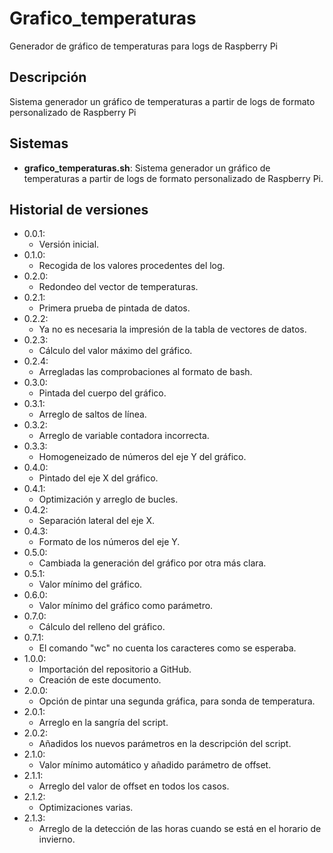# Grafico_temperaturas
Generador de gráfico de temperaturas para logs de Raspberry Pi

## Descripción
Sistema generador un gráfico de temperaturas a partir de logs de formato personalizado de Raspberry Pi

## Sistemas
- **grafico_temperaturas.sh**: Sistema generador un gráfico de temperaturas a partir de logs de formato personalizado de Raspberry Pi.


## Historial de versiones
- 0.0.1:
    - Versión inicial.
- 0.1.0:
    - Recogida de los valores procedentes del log.
- 0.2.0:
    - Redondeo del vector de temperaturas.
- 0.2.1:
    - Primera prueba de pintada de datos.
- 0.2.2:
    - Ya no es necesaria la impresión de la tabla de vectores de datos.
- 0.2.3:
    - Cálculo del valor máximo del gráfico.
- 0.2.4:
    - Arregladas las comprobaciones al formato de bash.
- 0.3.0:
    - Pintada del cuerpo del gráfico.
- 0.3.1:
    - Arreglo de saltos de línea.
- 0.3.2:
    - Arreglo de variable contadora incorrecta.
- 0.3.3:
    - Homogeneizado de números del eje Y del gráfico.
- 0.4.0:
    - Pintado del eje X del gráfico.
- 0.4.1:
    - Optimización y arreglo de bucles.
- 0.4.2:
    - Separación lateral del eje X.
- 0.4.3:
    - Formato de los números del eje Y.
- 0.5.0:
    - Cambiada la generación del gráfico por otra más clara.
- 0.5.1:
    - Valor mínimo del gráfico.
- 0.6.0:
    - Valor mínimo del gráfico como parámetro.
- 0.7.0:
    - Cálculo del relleno del gráfico.
- 0.7.1:
    - El comando "wc" no cuenta los caracteres como se esperaba.
- 1.0.0:
    - Importación del repositorio a GitHub.
    - Creación de este documento.
- 2.0.0:
    - Opción de pintar una segunda gráfica, para sonda de temperatura.
- 2.0.1:
    - Arreglo en la sangría del script.
- 2.0.2:
    - Añadidos los nuevos parámetros en la descripción del script.
- 2.1.0:
    - Valor mínimo automático y añadido parámetro de offset.
- 2.1.1:
    - Arreglo del valor de offset en todos los casos.
- 2.1.2:
    - Optimizaciones varias.
- 2.1.3:
    - Arreglo de la detección de las horas cuando se está en el horario de invierno.

